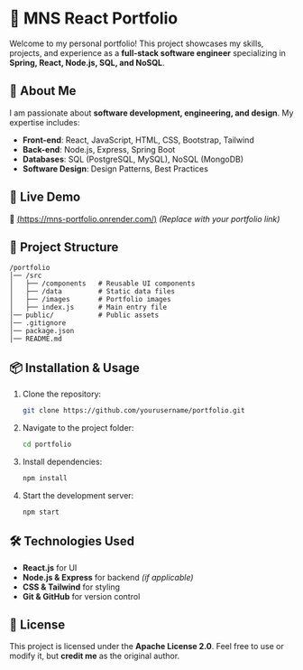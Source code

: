 # 🌟 MNS React Portfolio  

Welcome to my personal portfolio! This project showcases my skills, projects, and experience as a **full-stack software engineer** specializing in **Spring, React, Node.js, SQL, and NoSQL**.  

## 🚀 About Me  

I am passionate about **software development, engineering, and design**. My expertise includes:  
- **Front-end**: React, JavaScript, HTML, CSS, Bootstrap, Tailwind  
- **Back-end**: Node.js, Express, Spring Boot  
- **Databases**: SQL (PostgreSQL, MySQL), NoSQL (MongoDB)  
- **Software Design**: Design Patterns, Best Practices  

## 🎨 Live Demo  

🔗 [(https://mns-portfolio.onrender.com/)](#) *(Replace with your portfolio link)*  

## 📂 Project Structure  

```
/portfolio  
│── /src  
│   ├── /components   # Reusable UI components  
│   ├── /data         # Static data files  
│   ├── /images       # Portfolio images  
│   ├── index.js      # Main entry file  
│── public/           # Public assets  
│── .gitignore  
│── package.json  
│── README.md  
```

## 📦 Installation & Usage  

1. Clone the repository:  
   ```bash
   git clone https://github.com/yourusername/portfolio.git
   ```
2. Navigate to the project folder:  
   ```bash
   cd portfolio
   ```
3. Install dependencies:  
   ```bash
   npm install
   ```
4. Start the development server:  
   ```bash
   npm start
   ```

## 🛠️ Technologies Used  

- **React.js** for UI  
- **Node.js & Express** for backend *(if applicable)*  
- **CSS & Tailwind** for styling  
- **Git & GitHub** for version control  

## 📜 License  

This project is licensed under the **Apache License 2.0**. Feel free to use or modify it, but **credit me** as the original author.  
